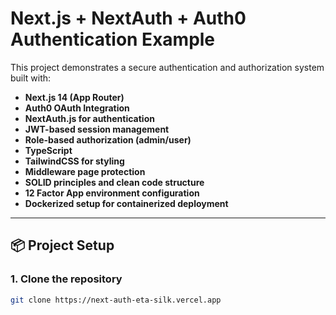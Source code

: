 # Next.js + NextAuth + Auth0 Authentication Example

This project demonstrates a secure authentication and authorization system built with:

- **Next.js 14 (App Router)**
- **Auth0 OAuth Integration**
- **NextAuth.js for authentication**
- **JWT-based session management**
- **Role-based authorization (admin/user)**
- **TypeScript**
- **TailwindCSS for styling**
- **Middleware page protection**
- **SOLID principles and clean code structure**
- **12 Factor App environment configuration**
- **Dockerized setup for containerized deployment**

---

## 📦 **Project Setup**

### 1. Clone the repository

```bash
git clone https://next-auth-eta-silk.vercel.app

